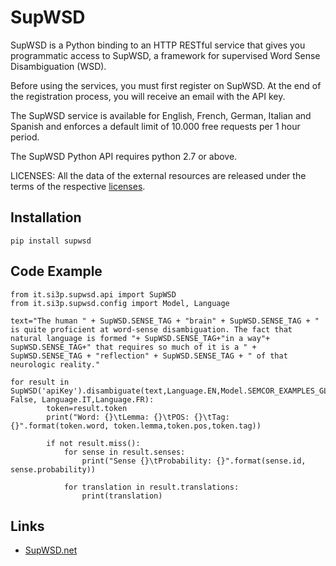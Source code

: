 # SupWSD

SupWSD is a Python binding to an HTTP RESTful service that gives you programmatic access to SupWSD, a framework for supervised Word Sense Disambiguation (WSD). 

Before using the services, you must first register on SupWSD. At the end of the registration process, you will receive an email with the API key. 

The SupWSD service is available for English, French, German, Italian and Spanish and enforces a default limit of 10.000 free requests per 1 hour period.

The SupWSD Python API requires python 2.7 or above.

LICENSES: All the data of the external resources are released under the terms of the respective <a target="_blank" href="https://supwsd.net/supwsd/licenses">licenses</a>.

## Installation
```
pip install supwsd
```

## Code Example
```
from it.si3p.supwsd.api import SupWSD
from it.si3p.supwsd.config import Model, Language

text="The human " + SupWSD.SENSE_TAG + "brain" + SupWSD.SENSE_TAG + " is quite proficient at word-sense disambiguation. The fact that natural language is formed "+ SupWSD.SENSE_TAG+"in a way"+ SupWSD.SENSE_TAG+" that requires so much of it is a " + SupWSD.SENSE_TAG + "reflection" + SupWSD.SENSE_TAG + " of that neurologic reality."

for result in SupWSD('apiKey').disambiguate(text,Language.EN,Model.SEMCOR_EXAMPLES_GLOSSES_ONESEC_OMSTI, False, Language.IT,Language.FR):
        token=result.token
        print("Word: {}\tLemma: {}\tPOS: {}\tTag: {}".format(token.word, token.lemma,token.pos,token.tag))

        if not result.miss():
            for sense in result.senses:
                print("Sense {}\tProbability: {}".format(sense.id, sense.probability))   
                
            for translation in result.translations:
            	print(translation)  
```

## Links

* <a target="_blank" href="https://supwsd.net">SupWSD.net</a>